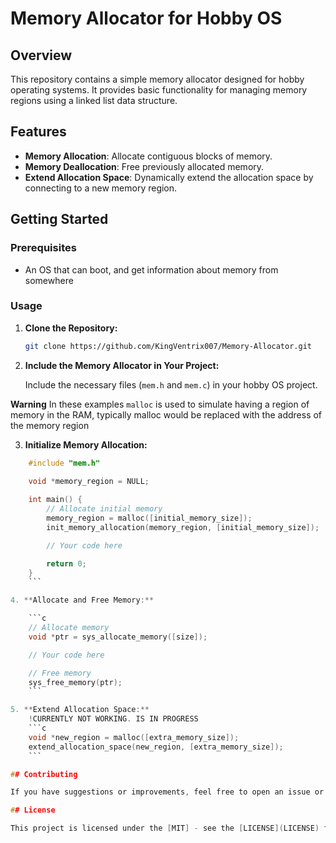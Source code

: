 # Memory Allocator for Hobby OS

## Overview

This repository contains a simple memory allocator designed for hobby operating systems. It provides basic functionality for managing memory regions using a linked list data structure.

## Features

- **Memory Allocation**: Allocate contiguous blocks of memory.
- **Memory Deallocation**: Free previously allocated memory.
- **Extend Allocation Space**: Dynamically extend the allocation space by connecting to a new memory region.

## Getting Started

### Prerequisites

- An OS that can boot, and get information about memory from somewhere

### Usage

1. **Clone the Repository:**

    ```bash
    git clone https://github.com/KingVentrix007/Memory-Allocator.git
    ```

2. **Include the Memory Allocator in Your Project:**

    Include the necessary files (`mem.h` and `mem.c`) in your hobby OS project.

 **Warning** In these examples `malloc` is used to simulate having a region of memory in the RAM, typically malloc would be replaced with the address of the memory region

3. **Initialize Memory Allocation:**

```c
    #include "mem.h"
    
    void *memory_region = NULL;

    int main() {
        // Allocate initial memory
        memory_region = malloc([initial_memory_size]);
        init_memory_allocation(memory_region, [initial_memory_size]);

        // Your code here

        return 0;
    }
    ```

4. **Allocate and Free Memory:**

    ```c
    // Allocate memory
    void *ptr = sys_allocate_memory([size]);

    // Your code here

    // Free memory
    sys_free_memory(ptr);
    ```

5. **Extend Allocation Space:**
    !CURRENTLY NOT WORKING. IS IN PROGRESS
    ```c
    void *new_region = malloc([extra_memory_size]);
    extend_allocation_space(new_region, [extra_memory_size]);
    ```

## Contributing

If you have suggestions or improvements, feel free to open an issue or create a pull request.

## License

This project is licensed under the [MIT] - see the [LICENSE](LICENSE) file for details.
